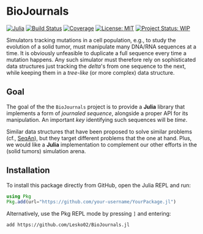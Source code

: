 # BioJournals

[![Julia](https://img.shields.io/badge/Julia-1.11.1-blue)](https://julialang.org/)
[![Build Status](https://github.com/Lesko02/BioJournals.jl/actions/workflows/CI.yml/badge.svg?branch=main)](https://github.com/Lesko02/BioJournals.jl/actions/workflows/CI.yml?query=branch%3Amain)
[![Coverage](https://codecov.io/gh/Lesko02/BioJournals.jl/branch/main/graph/badge.svg)](https://codecov.io/gh/Lesko02/BioJournals.jl)
[![License: MIT](https://img.shields.io/badge/License-MIT-yellow.svg)](https://opensource.org/licenses/MIT)
[![Project Status: WIP](https://www.repostatus.org/badges/latest/wip.svg)](https://www.repostatus.org/#wip)

Simulators tracking mutations in a cell population, e.g., to study the
evolution of a solid tumor, must manipulate many DNA/RNA sequences at
a time.  It is obviously unfeasible to duplicate a full sequence every
time a mutation happens.  Any such simulator must therefore rely
on sophisticated data structures just tracking the *delta*'s from one
sequence to the next, while keeping them in a *tree-like* (or more
complex) data structure.


## Goal

The goal of the the `BioJournals` project is to provide a **Julia**
library that implements a form of *journaled sequence*, alongside a
proper API for its manipulation.  An important *key* identifying such
sequences will be *time*.

Similar data structures that have been proposed to solve similar
problems (cf., [SeqAn](https://www.seqan.de/data-structures/)), but
they target different problems that the one at hand.  Plus, we would
like a **Julia** implementation to complement our other efforts in the
(solid tumors) simulation arena.

## Installation

To install this package directly from GitHub, open the Julia REPL and 
run:  

```julia  
using Pkg  
Pkg.add(url="https://github.com/your-username/YourPackage.jl")  
```

Alternatively, use the Pkg REPL mode by pressing `]` and entering:
```
add https://github.com/Lesko02/BioJournals.jl
```

